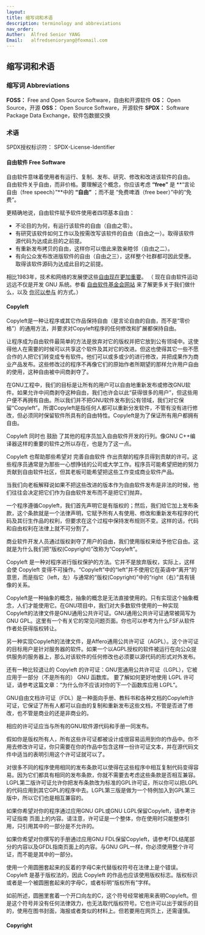 ```yaml
---
layout: 
title: 缩写词和术语
description: terminology and abbreviations
nav_order: 
Auther:  Alfred Senior YANG
Email:   alfredsenioryang@foxmail.com
---
```



## 缩写词和术语
### 缩写词 Abbreviations
**FOSS：** Free and Open Source Software，自由和开源软件
**OS：** Open Source，开源
**OSS：** Open Source Software，开源软件
**SPDX：** Software Package Data Exchange，软件包数据交换

### 术语
SPDX授权标识符： SPDX-License-Identifier

#### 自由软件 Free Software
自由软件意味着使用者有运行、复制、发布、研究、修改和改进该软件的自由。
自由软件关乎自由，而非价格。要理解这个概念，你应该考虑 **“free”** 是 **“言论自由（free speech）”**中的 **“自由”** ；而不是 “免费啤酒（free beer）”中的“免费”。

更精确地说，自由软件赋予软件使用者四项基本自由：
- 不论目的为何，有运行该软件的自由（自由之零）。
- 有研究该软件如何工作以及按需改写该软件的自由（自由之一）。取得该软件源代码为达成此目的之前提。
- 有重新发布拷贝的自由，这样你可以借此来敦亲睦邻（自由之二）。
- 有向公众发布改进版软件的自由（自由之三），这样整个社群都可因此受惠。取得该软件源码为达成此目的之前提。

相比1983年，技术和网络的发展使这些[自由现在更加重要](https://www.gnu.org/philosophy/free-software-even-more-important.html)。
（ 现在自由软件运动远远不仅是开发 GNU 系统。参看 [自由软件基金会网站](https://www.fsf.org/) 来了解更多关于我们做什么，以及 [你可以参与](https://www.gnu.org/help/) 的方式。）


#### Copyleft
Copyleft是一种让程序或其它作品保持自由（是言论自由的自由，而不是“零价格”）的通用方法，并要求对Copyleft程序的任何修改和扩展都保持自由。

让程序成为自由软件最简单的方法是放弃对它的版权并把它放到公有领域中。这使得他人在需要的时候可以共享这个软件及其对它的改进。但这也使得其它一些不愿合作的人把它们转变成专有软件。他们可以或多或少的进行修改，并把成果作为商业产品发布。这些修改过的程序不再像它们的原始作者所期望的那样允许用户自由的使用，这种自由被中间商剥夺了。

在GNU工程中，我们的目标是让所有的用户可以自由地重新发布或修改GNU软件。如果允许中间商剥夺这种自由，我们也许会以此“获得很多的用户”，但这些用户便不再拥有自由。所以我们并不把GNU软件发布到公有领域，我们对它保留“Copyleft”。所谓Copyleft是指任何人都可以重新分发软件，不管有没有进行修改，但必须同时保留软件所具有的自由特性。Copyleft是为了保证所有用户都拥有自由。

Copyleft 同时也 鼓励 了其他的程序员加入自由软件开发的行列。像GNU C++编译器这样的重要的软件之所以存在，也是为了这一点。

Copyleft 也帮助那些希望对 完善自由软件 作出贡献的程序员得到贡献的许可。这些程序员通常是为那些一心想挣钱的公司或大学工作。程序员可能希望把她的努力贡献到自由软件社区，但其老板可能希望把这些工作变成商业软件产品。

当我们向老板解释说如果不把这些改进的版本作为自由软件发布是非法的时候，他们往往会决定把它们作为自由软件发布而不是把它们抛弃。

一个程序遵循Copyleft，我们首先声明它是有版权的；然后，我们给它加上发布条款，这个条款就是一个法律声明，它赋予所有人有使用、修改和重新发布程序的代码及其衍生作品的权利，但要求在这个过程中保持发布规则不变。这样的话，代码和自由权利在法律上就不可分割了。

商业软件开发人员通过版权剥夺了用户的自由，我们使用版权来给予他它自由。这就是为什么我们把“版权(Copyright)”改称为“Copyleft”。

Copyleft 是一种对程序进行版权保护的方法。它并不是放弃版权，实际上，这样会使 Copyleft 变得不可操作。“Copyleft”中的“left”并不使用它在英语中“离开”的意思，而是指它（left，左）与通常的“版权(Copyright)”中的“right（右）”具有镜像的关系。

Copyleft是一种抽象的概念，抽象的概念是无法直接使用的。只有实现这个抽象概念，人们才能使用它。在GNU项目中，我们对大多数软件使用的一种实现Copyleft的法律文件是GNU通用公共许可证。GNU通用公共许可证通常被简写为GNU GPL。这里有一个有关它的常见问题页面。你也可以参考为什么FSF从软件作者处获得版权转让。

另一种实现Copyleft的法律文件，是Affero通用公共许可证（AGPL）。这个许可证的目标用户是针对服务器的软件。如果一个以AGPL授权的软件被运行在向公众提供服务的服务器上，那么对该软件的任何修改也必须要以源代码的形式对外发布。

还有一种比较退让的 Copyleft 的许可证：GNU宽通用公共许可证（LGPL），它被应用于一部分（不是所有的） GNU 函数库。 要了解如何更好地使用 LGPL 许可证，请参考这篇文章：“为什么你不应该对你的下一个函数库应用 LGPL”。

GNU自由文档许可证（FDL）是一种面向手册、教科书和各种文档的Copyleft许可证，它保证了所有人都可以自由的复制和重新发布这些文档，不管是否进了修改，也不管是商业的还是非商业的。

相应的许可证应当与所有的GNU软件源代码和手册一同发布。

假如你是版权所有人，所有这些许可证都被设计成很容易运用到你的作品中。你不用去修改许可证，你只需要在你的作品中包含这样一份许可证文本，并在源代码文件中适当的表明引用这个许可证就可以了。

对很多不同的程序使用相同的发布条款可以使得在这些程序中相互复制代码变得容易。因为它们都具有相同的发布条款，你就不需要去考虑这些条款是否相互兼容。LGPL第二版许可证允许你把发布条款改为标准的GPL许可证，所以你可以把LGPL的代码应用到其它GPL的程序中去。LGPL第三版是做为一个特例加入到GPL第三版中，所以它们也是相互兼容的。

如果你希望对你的程序通过应用GNU GPL或GNU LGPL保留Copyleft，请参考许可证指南 页面上的内容。请注意，许可证是一个整体，你在使用时只能整体引用，只引用其中的一部分是不允许的。

如果你希望对你撰写的手册通过应用GNU FDL保留Copyleft，请参考FDL结尾部分的内容以及GFDL指南页面上的内容。与GNU GPL一样，你必须使用整个许可证，而不能是其中的一部分。

使用一个用圆圈套起来的反着的字母C来代替版权符号在法律上是个错误。Copyleft 是基于版权法的，因此 Copyleft 的作品也应该使用版权标志。版权标识或者是一个被圆圈套起来的字母C，或者标明“版权所有”字样。

如前所述，圆圈里套着一个开口向左的C，这个符号经常被用来表明Copyleft。但是这个符号并没有任何法律效力，也无法取代版权符号。它也许可以出于娱乐的目的，使用在图书封面，海报或者类似的材料上。但若要用在网页上，还需谨慎。



#### Copyright